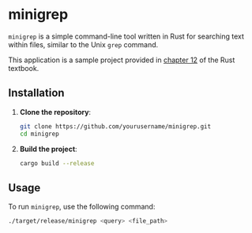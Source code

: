 # minigrep

`minigrep` is a simple command-line tool written in Rust for searching text within files, similar to the Unix `grep` command.

This application is a sample project provided in [chapter 12](https://doc.rust-lang.org/book/ch12-00-an-io-project.html) of the Rust textbook. 

## Installation

1. **Clone the repository**:
    ```sh
    git clone https://github.com/yourusername/minigrep.git
    cd minigrep
    ```

2. **Build the project**:
    ```sh
    cargo build --release
    ```

## Usage

To run `minigrep`, use the following command:

```sh
./target/release/minigrep <query> <file_path>
